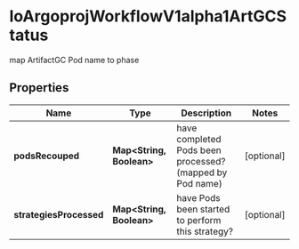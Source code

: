 

# IoArgoprojWorkflowV1alpha1ArtGCStatus

map ArtifactGC Pod name to phase

## Properties

Name | Type | Description | Notes
------------ | ------------- | ------------- | -------------
**podsRecouped** | **Map&lt;String, Boolean&gt;** | have completed Pods been processed? (mapped by Pod name) |  [optional]
**strategiesProcessed** | **Map&lt;String, Boolean&gt;** | have Pods been started to perform this strategy? |  [optional]



